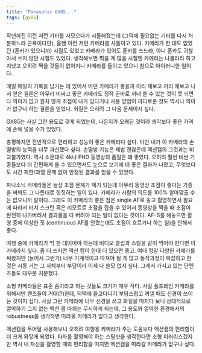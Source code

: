 ```yaml
---
title: "Panasonic GX85..."
tags: [gx85]
---
```


작년까진 이런 저런 기타를 사모으다가 시들해졌는데 (그덕에 필요없는 기타를 다시 처분하느라 곤욕이다만), 올핸 이런 저런 카메라를 사들이고 있다. 카메라가 한 대도 없었던 (폰카가 있으니까) 시절도 있었고 카메라가 있어도 폰카를 쓰느라, 아니 폰카도 귀찮아서 쓰지 않던 시절도 있었다. 생각해보면 찍을 게 많을 시절엔 카메라는 나몰라라 하고 지냈고 오히려 찍을 것들이 없어지니 카메라를 들이고 있으니 참으로 아이러니한 일이다. 

매일 매일의 기록을 남기는 데 있어서 어떤 카메라가 좋을까 이리 재보고 저리 재보고 나서 얻은 결론은 아무리 비싸고 좋은 카메라도 정작 곧바로 꺼내 쓸 수 있는 것이 못 되면 다 의미가 없고 원치 않게 초점이 나가 있다거나 사용 방법이 까다로운 것도 역시나 의미가 없구나 하는 결론을 얻었다. 회질은 오히려 그 다음 문제이지 싶다.

GX85는 사실 그런 용도로 갖게 되었는데, 나온지가 오래된 것이라 생각보다 좋은 가격에 손에 넣을 수가 있었다.

총평하자면 전반적으로 편리하고 성능이 좋은 카메라다 싶다. 다만 내가 이 카메라의 손떨방의 능력을 너무 과신했다 싶다. 손떨방 기능은 제법 괜찮은데 액션캠의 그것과는 비교불가였다. 역시 소문대로 4k나 FHD 동영상의 품질은 꽤 좋았다. 오히려 훨씬 비싼 기종들보다 더 간편하게 쓸 수 있으면서도 눈으로 보기에 더 좋은 결과가 나왔고, 무엇보다도 시간 제한/과열 문제 없이 안정된 결과를 얻을 수 있었다. 

파나소닉 카메라들은 늘상 초점 문제가 제기 되는데 아무리 동영상 초점이 좋다는 기종을 써봐도 그 나름대로 헛짓하는 일이 있다. 카메라가 사람의 의도를 100% 알아맞출 수는 없으니까 말이다. 그래도 이 카메라의 좋은 점은 single AF로 놓고 촬영하면서 필요에 따라서 터치 스크린 혹은 리모트로 초점을 잡을 수 있어서 동영상을 찍을 때 초점이 완전히 나가버려서 결과물을 다 버려야 되는 일이 없다는 것이다. AF-S를 해놓으면 촬영 중에 이상한 짓 (continuous AF를 안켰는데도 초점이 흐르거나 하는 일)을 안해서 좋다. 

여행 중에 카메라가 딱 한 대이어야 하는데 비디오 클립과 스틸을 같이 찍어야 한다면 이 카메라지 싶다. 좀 더 쓰자면 액션 캠이 한대 더 있으면 좋고. 여태 정말 다양한 카메라를 써왔지만 (늙어서 그런가) 너무 기계적이고 따져야 될 게 많고 동작과정이 복잡하고 한 것은 시동 거는 그 자체부터 부담이라 이제 다 쓸모 없지 싶다. 그래서 가지고 있는 단렌즈들도 대부분 처분했다. 

소형 카메라들은 표준 줌이라고 하는 것들도 크기가 매우 작다. 사실 풀프레임 카메라를 위해서만 렌즈들이 거대(?)한데, 덕택에 들고다니기 부담스럽고 꺼낼 때도 신경이 쓰이는 것이지 싶다. 사실 그런 카메라에 너무 신경을 쓰고 화질을 따지다 보니 상대적으로 열악하기 그지 없는 액션 캠 따위는 무시하게 되는데, 그 용도와 열악한 환경에서의 robustness를 생각하면 따라올 카메라가 없다고 생각한다. 

액션캠을 두어달 사용해보니 오히려 여행용 카메라가 주는 도움보다 액션캠의 편리함이 더 크게 와닿게 되었다. 타자를 촬영해야 하는 스틸샷을 생각한다면 소형 미러리스겠지만 역시 내 자신을 촬영할 때의 편리함을 따지면 액션캠을 따라갈 카메라가 없구나 싶다. 